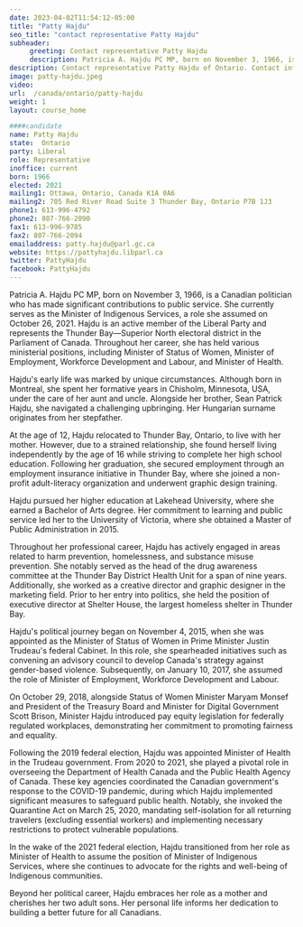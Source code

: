 ```yaml
---
date: 2023-04-02T11:54:12-05:00
title: "Patty Hajdu"
seo_title: "contact representative Patty Hajdu"
subheader:
     greeting: Contact representative Patty Hajdu
     description: Patricia A. Hajdu PC MP, born on November 3, 1966, is a Canadian politician who has made significant contributions to public service.
description: Contact representative Patty Hajdu of Ontario. Contact information for Patty Hajdu includes email address, phone number, and mailing address.
image: patty-hajdu.jpeg
video:
url:  /canada/ontario/patty-hajdu
weight: 1
layout: course_home

####candidate
name: Patty Hajdu
state:	Ontario
party: Liberal
role: Representative
inoffice: current
born: 1966
elected: 2021
mailing1: Ottawa, Ontario, Canada K1A 0A6
mailing2: 705 Red River Road Suite 3 Thunder Bay, Ontario P7B 1J3
phone1: 613-996-4792
phone2: 807-766-2090
fax1: 613-996-9785
fax2: 807-766-2094
emailaddress: patty.hajdu@parl.gc.ca
website: https://pattyhajdu.libparl.ca
twitter: PattyHajdu
facebook: PattyHajdu
---
```


Patricia A. Hajdu PC MP, born on November 3, 1966, is a Canadian politician who has made significant contributions to public service. She currently serves as the Minister of Indigenous Services, a role she assumed on October 26, 2021. Hajdu is an active member of the Liberal Party and represents the Thunder Bay—Superior North electoral district in the Parliament of Canada. Throughout her career, she has held various ministerial positions, including Minister of Status of Women, Minister of Employment, Workforce Development and Labour, and Minister of Health.

Hajdu's early life was marked by unique circumstances. Although born in Montreal, she spent her formative years in Chisholm, Minnesota, USA, under the care of her aunt and uncle. Alongside her brother, Sean Patrick Hajdu, she navigated a challenging upbringing. Her Hungarian surname originates from her stepfather.

At the age of 12, Hajdu relocated to Thunder Bay, Ontario, to live with her mother. However, due to a strained relationship, she found herself living independently by the age of 16 while striving to complete her high school education. Following her graduation, she secured employment through an employment insurance initiative in Thunder Bay, where she joined a non-profit adult-literacy organization and underwent graphic design training.

Hajdu pursued her higher education at Lakehead University, where she earned a Bachelor of Arts degree. Her commitment to learning and public service led her to the University of Victoria, where she obtained a Master of Public Administration in 2015.

Throughout her professional career, Hajdu has actively engaged in areas related to harm prevention, homelessness, and substance misuse prevention. She notably served as the head of the drug awareness committee at the Thunder Bay District Health Unit for a span of nine years. Additionally, she worked as a creative director and graphic designer in the marketing field. Prior to her entry into politics, she held the position of executive director at Shelter House, the largest homeless shelter in Thunder Bay.

Hajdu's political journey began on November 4, 2015, when she was appointed as the Minister of Status of Women in Prime Minister Justin Trudeau's federal Cabinet. In this role, she spearheaded initiatives such as convening an advisory council to develop Canada's strategy against gender-based violence. Subsequently, on January 10, 2017, she assumed the role of Minister of Employment, Workforce Development and Labour.

On October 29, 2018, alongside Status of Women Minister Maryam Monsef and President of the Treasury Board and Minister for Digital Government Scott Brison, Minister Hajdu introduced pay equity legislation for federally regulated workplaces, demonstrating her commitment to promoting fairness and equality.

Following the 2019 federal election, Hajdu was appointed Minister of Health in the Trudeau government. From 2020 to 2021, she played a pivotal role in overseeing the Department of Health Canada and the Public Health Agency of Canada. These key agencies coordinated the Canadian government's response to the COVID-19 pandemic, during which Hajdu implemented significant measures to safeguard public health. Notably, she invoked the Quarantine Act on March 25, 2020, mandating self-isolation for all returning travelers (excluding essential workers) and implementing necessary restrictions to protect vulnerable populations.

In the wake of the 2021 federal election, Hajdu transitioned from her role as Minister of Health to assume the position of Minister of Indigenous Services, where she continues to advocate for the rights and well-being of Indigenous communities.

Beyond her political career, Hajdu embraces her role as a mother and cherishes her two adult sons. Her personal life informs her dedication to building a better future for all Canadians.
